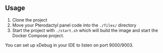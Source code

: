 ## Usage
1. Clone the project
2. Move your Pterodactyl panel code into the `./files/` directory
3. Start the project with `./start.sh` which will build the image and start the Docker Compose project.

You can set up xDebug in your IDE to listen on port 9000/9003.